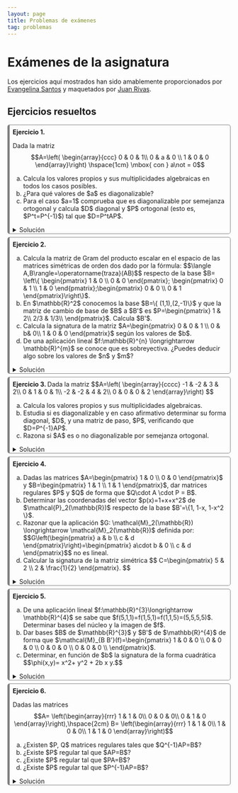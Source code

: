 ```yaml
---
layout: page
title: Problemas de exámenes
tag: problemas
---
```

<style>
@media (min-width: 38em) {
  html {
    font-size: 18px;
  }
}


body {
  counter-reset: article;
}

article:before {
  counter-increment: article;
  content: "Ejercicio " counter(article) ". ";
  font-weight: bold;
}

article {
  border-style: solid;
  border-width: 1px 1px 1px 5px;
  border-color: gray gray gray gray;
  border-radius: 5px;
  padding: 0.5em 0.5em 0em 0.5em;
  margin-bottom: 0.5em;
}
</style>

# Exámenes de la asignatura

Los ejercicios aquí mostrados han sido amablemente proporcionados por [Evangelina Santos](https://www.ugr.es/~esantos/) y maquetados por [Juan Rivas](https://github.com/MrRiversGit).

## Ejercicios resueltos 

<article> 

Dada la matriz
$$A=\left(
\begin{array}{ccc}
0 & 0 & 1\\
0 & a & 0 \\
1 & 0 & 0 
\end{array}\right)
\hspace{1cm} \mbox{ con } a\not = 0$$

<ol type="a">
<li>Calcula los valores propios y sus multiplicidades algebraicas en todos los casos posibles.</li>
<li>¿Para qué valores de $a$ es diagonalizable?</li>
<li>Para el caso $a=1$ comprueba que es diagonalizable por semejanza ortogonal y calcula $D$ diagonal y $P$ ortogonal (esto es, $P^t=P^{-1}$) tal que $D=P^tAP$. </li>
</ol>

<details>
<summary>Solución</summary>

<ol type="a">
<li>Calcular los valores propios y sus multiplicidades algebraicas.<br>
Calculamos los valores propios en función de $a$:
$$|A-\lambda I|=\left|
\begin{array}{ccc}
-\lambda & 0 & 1\\
0 & a-\lambda & 0 \\
1 & 0 & -\lambda 
\end{array}\right|= (a-\lambda)\left|
\begin{array}{cc}
-\lambda &  1\\
1 &  -\lambda 
\end{array}\right|=(a-\lambda)(\lambda^2-1)=(a-\lambda)(\lambda-1)(\lambda +1).$$
Así que cuando $a\not = \pm 1$ entonces hay tres valores propios distintos con multiplicidad algebraica 1. Pero si $a=1$ entonces hay dos valores propios, $\lambda=1$ con multiplicidad algebraica dos y $\lambda=-1$ con multiplicidad algebraica uno; y si $a=-1$ entonces hay dos valores propios, $\lambda=-1$ con multiplicidad algebraica dos y $\lambda=1$ con multiplicidad algebraica uno.
</li>

<li>¿Para qué valores de $a$ es diagonalizable?<br>
Siempre es diagonalizable puesto que es simétrica.</li>

<li>Comprobar que es diagonalizable por semejanza ortogonal y calcular $D$ diagonal y $P$ ortogonal.<br>
Como es simétrica es diagonalizable por semejanza ortogonal (Teorema espectral). Para $a=1$ ya tenemos los valores propios: $\lambda=1$ con multiplicidad algebraica dos y $\lambda=-1$ con multiplicidad algebraica uno, y nos queda calcular las bases ortonormales (para que $P$ sea ortogonal) de cada uno de los subespacios propios:<br>
<strong>$V_{\lambda=1}$</strong>
$$\begin{pmatrix}
-1 & 0 & 1\\
0 & 0 & 0\\
1 & 0 & -1\\
\end{pmatrix}\begin{pmatrix}
x\\ y\\ z
\end{pmatrix}=  \begin{pmatrix}
0\\ 0\\ 0 
\end{pmatrix}$$
nos da la ecuación $x-z=0$ y una base es $\{(1,0,1),(0,1,0)\}$ que es ortogonal, así que los dividimos por su norma: $\{(1/\sqrt{2},0,1/\sqrt{2}),(0,1,0)\}$.<br>
<strong>$V_{\lambda=-1}$</strong>
$$\begin{pmatrix}
1 & 0 & 1\\
0 & 2 & 0\\
1 & 0 & 1\\
\end{pmatrix}\begin{pmatrix}
x\\ y\\ z
\end{pmatrix}=  \begin{pmatrix}
0\\ 0\\ 0 
\end{pmatrix}$$
nos da las ecuaciones $x+z=0; y=0$ y una base es $\{(1,0,-1)\}$ que es ortogonal, así que lo dividimos por su norma: $\{(1/\sqrt{2},0,-1/\sqrt{2})\}$.<br>
Tenemos entonces
$$D=\begin{pmatrix}
1 & 0 & 0\\
0 & 1 & 0\\
0 & 0 & -1
\end{pmatrix},\hspace{2cm}  P=\begin{pmatrix}
1/\sqrt{2} & 0  & 1/\sqrt{2}\\
0 & 1 & 0 \\
1/\sqrt{2} & 0  & -1/\sqrt{2}\\
\end{pmatrix}.$$
</li>

</ol>
</details>
</article> 

<article> 

<ol type="a">
<li>Calcula la matriz de Gram del producto escalar en el espacio de las matrices simétricas de orden dos dado por la fórmula:
$$\langle A,B\rangle=\operatorname{traza}(AB)$$
respecto de la base $B= \left\{ \begin{pmatrix}
1 & 0 \\
0 & 0
\end{pmatrix}; \begin{pmatrix}
0 & 1 \\
1 & 0
\end{pmatrix};\begin{pmatrix}
0 & 0 \\
0 & 1
\end{pmatrix}\right\}$.</li>
<li>En $\mathbb{R}^2$ conocemos la base $B=\{ (1,1),(2,-1)\}$ y que la matriz de cambio de base de $B$ a $B'$ es $P=\begin{pmatrix}
1 &  2\\
2/3  & 1/3\\
\end{pmatrix}$. Calcula $B'$. </li>
<li>Calcula la signatura de la matriz $A=\begin{pmatrix}
0 & 0 & 1  \\
0 & b& 0\\
1 & 0 & 0
\end{pmatrix}$ según los valores de $b$.</li>
<li>De una aplicación lineal $f:\mathbb{R}^{n} \longrightarrow \mathbb{R}^{m}$ se conoce que es sobreyectiva. ¿Puedes deducir algo sobre los valores de $n$ y $m$? 
</li>
</ol>

<details>
<summary>Solución</summary>

<ol type="a">
<li>Calcula la matriz de Gram.<br>
Para obtener la matriz de Gram calculamos el producto de cada dos matrices de la base:
$$\langle \begin{pmatrix}
1 & 0 \\
0 & 0
\end{pmatrix} ,\begin{pmatrix}
1 & 0 \\
0 & 0
\end{pmatrix}\rangle=\operatorname{traza}\left(  \begin{pmatrix}
1 & 0 \\
0 & 0
\end{pmatrix}\begin{pmatrix}
1 & 0 \\
0 & 0
\end{pmatrix}\right)=\operatorname{traza}\left(  \begin{pmatrix}
1 & 0 \\
0 & 0
\end{pmatrix} \right)=1,$$
$$\langle \begin{pmatrix}
1 & 0 \\
0 & 0
\end{pmatrix} ,\begin{pmatrix}
0 & 1 \\
1 & 0
\end{pmatrix}\rangle=\operatorname{traza}\left(  \begin{pmatrix}
1 & 0 \\
0 & 0
\end{pmatrix}\begin{pmatrix}
0 & 1 \\
1 & 0
\end{pmatrix}\right)=\operatorname{traza}\left(  \begin{pmatrix}
0 & 1 \\
0 & 0
\end{pmatrix} \right)=0,$$
del mismo modo se obtienen los productos restantes y se obtiene

$$G=\begin{pmatrix}
1 & 0 & 0\\
0 & 2 & 0\\
0 & 0 & 1\end{pmatrix}.$$
</li>

<li>Calcula $B'$.<br>
Los vectores de $B'$ escritos en la base canónica forman la matriz de cambio de base de $B'$ a $Bc$, así que calcularemos esta matriz para obtenerlos.
Como la matriz de cambio de base de $B'$ a $B$ es la inversa de $P$ y la de $B$ a $B_c$ es $Q=\begin{pmatrix}
1 & 2\\ 1 &-1\\
\end{pmatrix}$, entonces la matriz que buscamos es 
$Q\cdot P^{-1}$. Calculamos $P^{-1}$:
$$\left(\begin{array}{cc|cc}
1 & 2 & 1 & 0\\
2/3 & 1/3 & 0 & 1
\end{array}\right)\sim_f \left(\begin{array}{cc|cc}
1 & 2 & 1 & 0\\
0 & -1 & -2/3 & 1
\end{array}\right)\sim_f \left(\begin{array}{cc|cc}
1 &0 & -1/3 & 2\\
0 & 1 & 2/3 & -1
\end{array}\right)$$

Comprobemos el resultado obtenido con <code>sage</code>.

<div class="sage">
<script type="text/x-sage">
P=matrix([[1,2],[2/3,1/3]])
I=matrix([[1,0],[0,1]]) 
PI=P.augment(I,subdivide=True) 
show(PI,"~",PI.rref())
</script>
</div>

$$Q\cdot P{-1}=\begin{pmatrix}
1 & 2\\ 1 & -1 
\end{pmatrix}\begin{pmatrix}
-1/3 & 2\\
2/3 & -1
\end{pmatrix}=\begin{pmatrix}
1 & 0\\ -1 & 3
\end{pmatrix},$$
luego $B'=\{ (1,-1), (0,3)\}$.
</li>

<li>Calcular la signatura de la matriz $A$.<br>
Para obtener su signatura debemos diagonalizarla, bien por congruencia o por semejanza ortogonal. Como es idéntica a la del problema 4 tenemos que sus valores propios son $1,-1$ y $b$, así que la signatura será:
$$\begin{array}{lr}
\operatorname{sig}(A)=(2,1) & \mbox{ si }b>0,\\
\operatorname{sig}(A)=(1,1) & \mbox{ si }b=0,\\
\operatorname{sig}(A)=(1,2) & \mbox{ si }b<0.\\
\end{array}$$
</li>

<li>¿Puedes deducir algo sobre los valores de $n$ y $m$?<br>
Como es sobreyectiva $\operatorname{dim}(\operatorname{Im}(f))=m$ y por la fórmula de las dimensiones 
$$\operatorname{dim}(\operatorname{ker}(f))+ \operatorname{dim}(\operatorname{Im}(f))=\operatorname{dim}(\mathbb{R}^{n})=n.$$
Así que $n=a+m$ siendo $a=\operatorname{dim}(\operatorname{ker}(f))$. Por tanto $$n\geq m.$$
</li>

</ol>
</details>
</article> 

<article> 
Dada la matriz
$$A=\left(
\begin{array}{cccc}
-1 & -2 & 3 & 2\\
0 & 1 & 0 & 1\\
-2 & -2 & 4 & 2\\
0 & 0 & 0 & 2
\end{array}\right)
$$

<ol type="a">
<li>Calcula los valores propios y sus multiplicidades algebraicas.</li>
<li>Estudia si es diagonalizable y en caso afirmativo determinar su forma diagonal, $D$, y una matriz de paso, $P$, verificando que $D=P^{-1}AP$.</li>
<li>Razona si $A$ es o no diagonalizable por semejanza ortogonal.</li>
</ol>

<details>
<summary>Solución</summary>

<ol type="a">
<li>Calcular los valores propios y sus multiplicidades algebraicas.<br>
Calculamos el polinomio característico:
$$\begin{align*}
|A-\lambda I|=& 
\left|
\begin{array}{cccc}
-1-\lambda & -2 & 3 & 2\\
0 & 1-\lambda  & 0 & 1\\
-2 & -2 & 4-\lambda & 2\\
0 & 0 & 0 & 2-\lambda
\end{array}\right|= (2-\lambda)\left|
\begin{array}{ccc}
-1-\lambda & -2 & 3 \\
0 & 1-\lambda  & 0 \\
-2 & -2 & 4-\lambda \\
\end{array}\right|=(2-\lambda)(1-\lambda)\left|
\begin{array}{cc}
-1-\lambda  & 3 \\
-2 &  4-\lambda \\
\end{array}\right| \\
=&(2-\lambda)(1-\lambda)(\lambda^2-3\lambda +2)=(2-\lambda)^2(1-\lambda)^2
\end{align*}$$
Así que hay dos valores propios $\lambda=1$ y $\lambda=2$, ambos con multiplicidad algebraica dos.
</li>

<li>Estudiar si es diagonalizable y en caso afirmativo determinar su forma diagonal, $D$, y una matriz de paso, $P$.<br>
Para comprobar que es diagonalizable debemos calcular las multiplicidades geométricas, es decir, las dimensiones de los correspondientes subespacios propios:<br>
$V_{\lambda=1}$ tiene cartesianas dadas por las filas de 
$$A-1\cdot I=\left(
\begin{array}{cccc}
-2 & -2 & 3 & 2\\
0 & 0 & 0 & 1\\
-2 & -2 & 3 & 2\\
0 & 0 & 0 & 1
\end{array}\right)\sim_f \left(
\begin{array}{cccc}
-2 & -2 & 3 & 0\\
0 & 0 & 0 & 1\\
0 & 0 & 0 & 0\\
0 & 0 & 0 & 0
\end{array}\right).
$$

Comprobemos el resultado obtenido con <code>sage</code>.

<div class="sage">
<script type="text/x-sage">
A=matrix([[-2,-2,3,2],[0,0,0,1],[-2,-2,3,2],[0,0,0,1]])
show(A,"~",A.rref())
</script>
</div>

Como hay dos ecuaciones, $\operatorname{dim}(V_{\lambda=1})=4-2=2$, unas cartesianas son
$$V_{\lambda=1}\equiv \left\{ \begin{array}{l}
2x+2y-3z=0,\\
t=0.
\end{array}\right.$$
Y una base es por ejemplo $\{ (1,-1,0,0),(3,0,2,0)\}$.<br>
$V_{\lambda=2}$ tiene cartesianas dadas por las filas de 
$$A-2\cdot I=\left(
\begin{array}{cccc}
-3 & -2 & 3 & 2\\
0 & -1 & 0 & 1\\
-2 & -2 & 2 & 2\\
0 & 0 & 0 & 0
\end{array}\right)\sim_f \left(
\begin{array}{cccc}
1 & 1 & -1 & -1\\
0 & -1 & 0 & 1\\
0 & 1 & 0 & -1\\
0 & 0 & 0 & 0
\end{array}\right)\sim_f \left(
\begin{array}{cccc}
1 & 0 & -1 & 0\\
0 & 1 & 0 & -1\\
0 & 0 & 0 & 0\\
0 & 0 & 0 & 0
\end{array}\right).
$$

Comprobemos el resultado obtenido con <code>sage</code>.

<div class="sage">
<script type="text/x-sage">
A=matrix([[-3,-2,3,2],[0,-1,0,1],[-2,-2,2,2],[0,0,0,0]])
show(A,"~",A.rref())
</script>
</div>

Como hay dos ecuaciones, $\operatorname{dim}(V_{\lambda=2})=4-2=2$, unas cartesianas son
$$V_{\lambda=2}\equiv \left\{ \begin{array}{l}
x-z=0,\\
y-t=0.
\end{array}\right.$$
Y una base es por ejemplo $\{ (1,0,1,0),(0,1,0,1)\}$.<br>
Así concluimos que ambos valores propios tienen multiplicidad geométrica dos, y como coincide con sus multiplicidades algebraicas respectivas la matriz sí es diagonalizable.
 $$D=\begin{pmatrix}
 1 & 0 & 0 & 0\\
 0 & 1 & 0 & 0\\
 0 & 0 & 2 & 0 \\
 0 & 0 & 0 & 2
 \end{pmatrix}, \hspace{1cm} P=\begin{pmatrix}
 1 & 3 & 1 & 0\\
 -1 & 0 & 0 & 1\\
 0 & 2 & 1 & 0 \\
 0 & 0 & 0 & 1
 \end{pmatrix}.$$
</li>

<li>Razonar si $A$ es o no diagonalizable por semejanza ortogonal.<br>
La matriz no es diagonalizable por semejanza ortogonal porque no es simétrica.
</li>
</ol>

</details>
</article>

<article> 

<ol type="a">
<li>Dadas las matrices $A=\begin{pmatrix} 1 & 0 \\ 0 & 0 \end{pmatrix}$ y 
$B=\begin{pmatrix} 1 & 1 \\ 1 & 1 \end{pmatrix}$, dar matrices regulares $P$ y $Q$ de forma que $Q\cdot A \cdot P = B$.</li>
<li>Determinar las coordenadas del vector $p(x)=1+x+x^2$ de $\mathcal{P}_2(\mathbb{R})$ respecto de la base $B'=\{1, 1-x, 1-x^2  \}$.</li>
<li>Razonar que la aplicación $G: \mathcal{M}_2(\mathbb{R})  \longrightarrow \mathcal{M}_2(\mathbb{R})$ definida por: 
$$G\left(\begin{pmatrix} a & b \\ c & d \end{pmatrix}\right)=\begin{pmatrix} a\cdot b & 0 \\ c & d \end{pmatrix}$$
no es lineal.</li>
<li>Calcular la signatura de la matriz simétrica 
$$
C=\begin{pmatrix}
5 & 2 \\ 2 & \frac{1}{2}
\end{pmatrix}.
$$
</li>
</ol>

<details>
<summary>Solución</summary>

<ol type="a">
<li>Dar matrices regulares $P$ y $Q$ de forma que $Q\cdot A \cdot P = B$.<br>
$$\left(\begin{array}{rcl}
A&|&I\\
\hline
I &| \\ \end{array} \right)=\left(\begin{array}{ll|ll}
 1 & 0 & 1 & 0\\ 
 0 & 0 & 0 & 1\\
 \hline
 1 & 0 & & \\
 0 & 1 & & \\
 \end{array}\right)\sim_f \left(\begin{array}{ll|ll}
 1 & 0 & 1 & 0\\ 
 1 & 0 & 1 & 1\\
 \hline
 1 & 0 & & \\
 0 & 1 & & \\
 \end{array}\right)\sim_c \left(\begin{array}{ll|ll}
 1 & 1 & 1 & 0\\ 
 1 & 1 & 1 & 1\\
 \hline
 1 & 1 & & \\
 0 & 1 & & \\
 \end{array}\right),$$
luego 
$$Q=\begin{pmatrix} 1 & 0 \\ 1 & 1 \end{pmatrix} \mbox{ y } P=\begin{pmatrix} 1 & 1 \\ 0 & 1 \end{pmatrix}.$$</li>

<li>Determinar las coordenadas del vector $p(x)$ respecto de la base $B'$.<br>
Si denotamos $1+x+x^2=(\alpha_1, \alpha_2,\alpha_3)_{B'}$, tenemos:
$$1+x+x^2=\alpha_1 \cdot  1 + \alpha_2 \cdot  (1-x)+\alpha_3 \cdot  (1-x^2)
=
(\alpha_1+\alpha_2+\alpha_3) \cdot 1 - \alpha_2 \cdot x - \alpha_ 3 \cdot x^2,
$$
y resolviendo $\alpha_1+\alpha_2+\alpha_3=1$, $-\alpha_2=1$, $-\alpha_3=1$, nos queda que
$$1+x+x^2=(3,-1,-1)_{B'}.$$

Alternativamente, la matriz del cambio de $B'$ a $B_s$ es 
$
P=\begin{pmatrix} 1 & 1 & 1 \\ 0 & -1 & 0 \\ 0 & 0 &-1 \end{pmatrix}
$
, luego la matriz del cambio de $B_s$ a $B'$ es 
$$
P^{-1}=\begin{pmatrix} 1 & 1 & 1 \\ 0 & -1 & 0 \\ 0 & 0 &-1 \end{pmatrix}.
$$
Puesto que $1+x+x^2=(1,1,1)_{B_s}$ obtenemos:
$$
\begin{pmatrix} 1 & 1 & 1 \\ 0 & -1 & 0 \\ 0 & 0 &-1 \end{pmatrix}\cdot
\begin{pmatrix}
1 \\ 1 \\ 1
\end{pmatrix}
=
\begin{pmatrix}
3 \\ -1 \\ -1
\end{pmatrix}.
$$</li>

<li>Razonar que la aplicación $G$ no es lineal.<br>
Calculamos
$$G\left(\begin{pmatrix} 1 & 0 \\ 0 & 0 \end{pmatrix}\right)=\begin{pmatrix} 0 & 0 \\ 0 & 0 \end{pmatrix}, G\left(\begin{pmatrix} 0 & 1 \\ 0 & 0 \end{pmatrix}\right)=\begin{pmatrix} 0 & 0 \\ 0 & 0 \end{pmatrix}$$
Sin embargo la imagen de la suma de estas matrices es
$$G\left(\begin{pmatrix} 1 & 1 \\ 0 & 0 \end{pmatrix}\right)=\begin{pmatrix} 1 & 0 \\ 0 & 0 \end{pmatrix}\not = G\left(\begin{pmatrix} 1 & 0 \\ 0 & 0 \end{pmatrix}\right)+G\left(\begin{pmatrix} 0 & 1 \\ 0 & 0 \end{pmatrix}\right).$$</li>

<li>Calcular la signatura de C.<br>
Diagonalizamos por congruencia 
$$
C=\begin{pmatrix}
5 & 2 \\ 2 & \frac{1}{2}
\end{pmatrix}\sim_f \begin{pmatrix}
5 & 2 \\ 0 & -\frac{3}{10} 
\end{pmatrix}\sim_c \begin{pmatrix}
5 & 0 \\ 0 & -\frac{3}{10} \end{pmatrix},
$$
por lo que $\operatorname{sig}(C)=(1,1)$.</li>
</ol>

</details>
</article>

<article>

<ol type="a">
<li>De una aplicación lineal $f:\mathbb{R}^{3}\longrightarrow \mathbb{R}^{4}$ se sabe que $f(5,1,1)=f(1,5,1)=f(1,1,5)=(5,5,5,5)$. Determinar bases del núcleo y la imagen de $f$.</li>
<li>Dar bases $B$ de $\mathbb{R}^{3}$ y 
$B'$ de $\mathbb{R}^{4}$ de forma que $\mathcal{M}_{B B'}(f)=\begin{pmatrix}
1 & 0 & 0 \\ 0 & 0 & 0 \\  0 & 0 & 0 \\  0 & 0 & 0 \\
\end{pmatrix}$.</li>
<li>Determinar, en función de  $b$ la signatura de la forma cuadrática
$$\phi(x,y)= x^2+  y^2 + 2b x y.$$</li>
</ol>

<details>
<summary>Solución</summary>

<ol type="a">
<li>Determinar bases del núcleo y la imagen de $f$.<br>
La imagen de $f$ está generada por $\{(5,5,5,5)\}$ así que este vector es una base, o también $\{(1,1,1,1)\}$, que por tanto tiene dimensión uno. <br>
Como $f(5,1,1)-f(1,5,1)=f(4,-4,0)=(0,0,0,0)$ y $f(5,1,1)-f(1,1,5)=f(4,0,-4)=(0,0,0,0)$ entonces $\{(4,-4,0),(4,0,-4)\}$ es una base del núcleo (que tiene dimensión dos).
</li>

<li>Dar bases $B$ y $B'$.<br>
Hay muchas soluciones, las condiciones son: la imagen del primer vector de $B$ es el primer vector de $B'$, los otros dos vectores de $B$ deben estar en el núcleo.  
</li>

<li>Determinar, en función de  $b$ la signatura de la forma cuadrática $\phi$.<br>
La matriz asociada a la forma cuadrática es 
$$A=\begin{pmatrix}
 1 & b\\
 b & 1
\end{pmatrix}.$$
Diagonalizando por congruencia
$$\begin{pmatrix}
 1 & b\\
 b & 1
\end{pmatrix}\sim_f\begin{pmatrix}
 1 & b\\
 0 & 1-b^2
\end{pmatrix}\sim_c \begin{pmatrix}
 1 & 0\\
 0 & 1-b^2
\end{pmatrix}.$$ 
Como el segundo elemento de la diagonal se anula en $b=1$ y $b=-1$ la distinción de casos queda:<br>
Si $b=\pm 1$ entonces $\operatorname{sig}(A)=(1,0)$.<br>
Si $-1<b<1$ entonces $\operatorname{sig}(A)=(2,0)$.<br>
Si $b<-1$ o $ b>1$ entonces $\operatorname{sig}(A)=(1,1)$.<br>
</li>

</ol>
</details>
</article>

<article>

Dadas las matrices
$$A= \left(\begin{array}{rrr}
1 & 1 & 0\\
0 & 0 & 0\\
0 & 1 & 0
\end{array}\right),\hspace{2cm}  B= \left(\begin{array}{rrr}
1 & 1 & 0\\
1 & 0 & 0\\
1 & 1 & 0
\end{array}\right)$$

<ol type="a">
<li>¿Existen $P, Q$ matrices regulares tales que $Q^{-1}AP=B$?</li>
<li>¿Existe $P$ regular tal que $AP=B$?</li>
<li>¿Existe $P$ regular tal que $PA=B$?</li>
<li>¿Existe $P$ regular tal que $P^{-1}AP=B$?</li>
</ol>

<details>
<summary>Solución</summary>

<ol type="a">
<li>¿Existen $P, Q$ matrices regulares tales que $Q^{-1}AP=B$?<br>
La pregunta es si las matrices son equivalentes, y esto ocurre si, y solo si, tienen el mismo rango. Es inmediato ver que ambas tienen rango 2, por tanto la respuesta es afirmativa.</li>

<li>¿Existe $P$ regular tal que $AP=B$?<br>
En este caso nos preguntan si son equivalentes por columnas, si, y solo si, tienen la misma forma de Hermite por columnas. Calculamos en ambos casos:
$$A= \left(\begin{array}{rrr}
1 & 1 & 0\\
0 & 0 & 0\\
0 & 1 & 0
\end{array}\right)\sim_c \left(\begin{array}{rrr}
1 & 0 & 0\\
0 & 0 & 0\\
0 & 1 & 0
\end{array}\right),$$
$$B= \left(\begin{array}{rrr}
1 & 1 & 0\\
1 & 0 & 0\\
1 & 1 & 0
\end{array}\right)\sim_c \left(\begin{array}{rrr}
1 & 0 & 0\\
0 & 1 & 0\\
1 & 0 & 0
\end{array}\right),$$
y como no son iguales la respuesta es negativa.</li>

<li>¿Existe $P$ regular tal que $PA=B$?<br>
Ahora nos preguntan si son equivalentes por filas, para lo que calculamos sus formas de Hermite por filas y las comparamos:
$$A= \left(\begin{array}{rrr}
1 & 1 & 0\\
0 & 0 & 0\\
0 & 1 & 0
\end{array}\right)\sim_f \left(\begin{array}{rrr}
1 & 0 & 0\\
0 & 1 & 0\\
0 & 0 & 0
\end{array}\right),$$
$$B= \left(\begin{array}{rrr}
1 & 1 & 0\\
1 & 0 & 0\\
1 & 1 & 0
\end{array}\right)\sim_f \left(\begin{array}{rrr}
1 & 0 & 0\\
0 & 1 & 0\\
0 & 0 & 0
\end{array}\right),$$
como son iguales entonces la respuesta es afirmativa.</li>

<li>¿Existe $P$ regular tal que $P^{-1}AP=B$?<br>
Si calculamos los valores propios de ambas:
$$|A-\lambda I|= \left|\begin{array}{rrr}
1- \lambda & 1 & 0\\
0 & -\lambda & 0\\
0 & 1 & -\lambda
\end{array}\right|=(1-\lambda)(-\lambda)^2.$$
Pero el valor propio $\lambda=0$ tiene multiplicidad geométrica uno, luego no es diagonalizable.
$$|B-\lambda I|= \left|\begin{array}{rrr}
1-\lambda & 1 & 0\\
1 & -\lambda & 0\\
1 & 1 & -\lambda
\end{array}\right|=(-\lambda)(\lambda^2-\lambda-1),$$
en este caso aparecen tres valores propios distintos $\{0, \frac{1+\sqrt{5}}{2}, \frac{1-\sqrt{5}}{2}\}$ y por tanto la matriz sí es diagonalizable. Entonces no puede existir una tal $P$, puesto que ello implicaría que $A$ sería también diagonalizable. También es suficiente comprobar que los valores propios son distintos y que $B$ es diagonalizable.
</li>
</ol>
</details>
</article>
